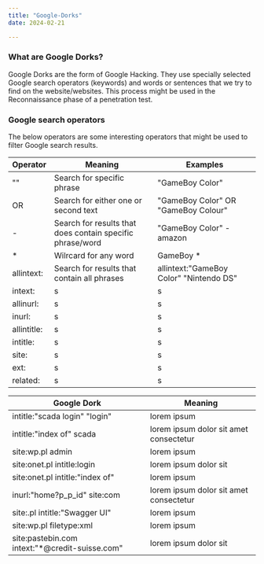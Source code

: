 ```yaml
---
title: "Google-Dorks"
date: 2024-02-21

---
```


### What are Google Dorks?

Google Dorks are the form of Google Hacking.
They use specially selected Google search operators (keywords) and words or sentences that we try to find on the website/websites.
This process might be used in the Reconnaissance phase of a penetration test.


### Google search operators

The below operators are some interesting operators that might be used to filter Google search results.

Operator | Meaning | Examples
--- | --- | ---
"" | Search for specific phrase | "GameBoy Color"
OR | Search for either one or second text | "GameBoy Color" OR "GameBoy Colour"
\- | Search for results that does contain specific phrase/word | "GameBoy Color" -amazon
\* | Wilrcard for any word | GameBoy *
allintext: | Search for results that contain all phrases | allintext:"GameBoy Color" "Nintendo DS"
intext: | s | s
allinurl: | s | s
inurl: | s | s
allintitle: | s | s
intitle: | s | s
site: | s | s
ext: | s | s
related: | s | s



Google Dork | Meaning
--- | ---
intitle:"scada login" "login" | lorem ipsum | lorem ipsum dolor | lorem ipsum dolor sit
intitle:"index of" scada | lorem ipsum dolor sit amet consectetur | lorem ipsum dolor sit amet | lorem ipsum dolor sit
site:wp.pl admin | lorem ipsum | lorem | lorem ipsum
site:onet.pl intitle:login | lorem ipsum dolor sit | lorem ipsum dolor sit amet | lorem ipsum dolor sit amet consectetur
site:onet.pl intitle:"index of"| lorem ipsum | lorem ipsum dolor | lorem ipsum dolor sit
inurl:"home?p_p_id" site:com | lorem ipsum dolor sit amet consectetur | lorem ipsum dolor sit amet | lorem ipsum dolor sit
site:.pl intitle:"Swagger UI" | lorem ipsum | lorem | lorem ipsum
site:wp.pl filetype:xml | lorem ipsum | lorem | lorem ipsum
site:pastebin.com intext:"*@credit-suisse.com" | lorem ipsum dolor sit | lorem ipsum dolor sit amet | lorem ipsum dolor sit amet consectetur